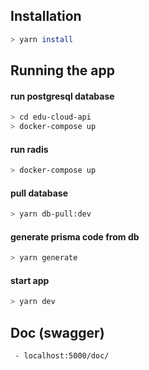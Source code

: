 ## Installation

```bash
> yarn install
```

## Running the app

#### run postgresql database

```bash
> cd edu-cloud-api
> docker-compose up
```

#### run radis

```bash
> docker-compose up
```

#### pull database

```bash
> yarn db-pull:dev
```

#### generate prisma code from db

```bash
> yarn generate
```

#### start app

```bash
> yarn dev
```

## Doc (swagger)

```text
 - localhost:5000/doc/
```
